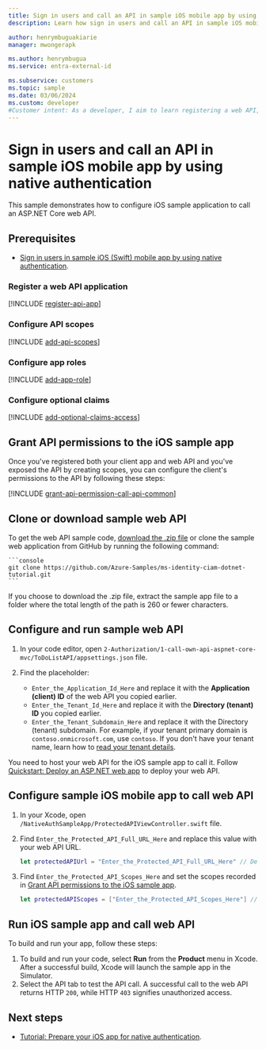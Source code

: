 ```yaml
---
title: Sign in users and call an API in sample iOS mobile app by using native authentication
description: Learn how sign in users and call an API in sample iOS mobile app by using native authentication

author: henrymbuguakiarie
manager: mwongerapk

ms.author: henrymbugua
ms.service: entra-external-id

ms.subservice: customers
ms.topic: sample
ms.date: 03/06/2024
ms.custom: developer
#Customer intent: As a developer, I aim to learn registering a web API, configuring API scopes, roles, optional claims, and calling a web API in an iOS sample app.
---
```


# Sign in users and call an API in sample iOS mobile app by using native authentication

This sample demonstrates how to configure iOS sample application to call an ASP.NET Core web API.

## Prerequisites

- [Sign in users in sample iOS (Swift) mobile app by using native authentication](how-to-run-native-authentication-sample-ios-app.md).

### Register a web API application

[!INCLUDE [register-api-app](./includes/register-app/register-api-app.md)]

### Configure API scopes

[!INCLUDE [add-api-scopes](./includes/register-app/add-api-scopes.md)]

### Configure app roles

[!INCLUDE [add-app-role](./includes/register-app/add-app-role.md)]

### Configure optional claims

[!INCLUDE [add-optional-claims-access](./includes/register-app/add-optional-claims-access.md)]

## Grant API permissions to the iOS sample app

Once you've registered both your client app and web API and you've exposed the API by creating scopes, you can configure the client's permissions to the API by following these steps:

[!INCLUDE [grant-api-permission-call-api-common](./includes/register-app/grant-api-permission-call-api-common.md)]

## Clone or download sample web API

To get the web API sample code, [download the .zip file](https://github.com/Azure-Samples/ms-identity-ciam-dotnet-tutorial/archive/refs/heads/main.zip) or clone the sample web application from GitHub by running the following command:

    ```console
    git clone https://github.com/Azure-Samples/ms-identity-ciam-dotnet-tutorial.git
    ```

If you choose to download the .zip file, extract the sample app file to a folder where the total length of the path is 260 or fewer characters.

## Configure and run sample web API

1. In your code editor, open `2-Authorization/1-call-own-api-aspnet-core-mvc/ToDoListAPI/appsettings.json` file.
1. Find the placeholder:

    - `Enter_the_Application_Id_Here` and replace it with the **Application (client) ID** of the web API you copied earlier. 
    - `Enter_the_Tenant_Id_Here` and replace it with the **Directory (tenant) ID** you copied earlier.
    - `Enter_the_Tenant_Subdomain_Here` and replace it with the Directory (tenant) subdomain. For example, if your tenant primary domain is `contoso.onmicrosoft.com`, use `contoso`. If you don't have your tenant name, learn how to [read your tenant details](how-to-create-customer-tenant-portal.md#get-the-customer-tenant-details).

You need to host your web API for the iOS sample app to call it. Follow [Quickstart: Deploy an ASP.NET web app](/azure/app-service/quickstart-dotnetcore) to deploy your web API.

## Configure sample iOS mobile app to call web API

1. In your Xcode, open `/NativeAuthSampleApp/ProtectedAPIViewController.swift` file.
1. Find `Enter_the_Protected_API_Full_URL_Here` and replace this value with your web API URL.

    ```swift
    let protectedAPIUrl = "Enter_the_Protected_API_Full_URL_Here" // Developers should set the respective URL of their web API here
    ```
    
1. Find `Enter_the_Protected_API_Scopes_Here` and set the scopes recorded in [Grant API permissions to the iOS sample app](#grant-api-permissions-to-the-ios-sample-app).

    ```swift
    let protectedAPIScopes = ["Enter_the_Protected_API_Scopes_Here"] // Developers should set the respective scopes of their web API here.For example, let protectedAPIScopes = ["api://{clientId}/{ToDoList.Read}","api://{clientId}/{ToDoList.ReadWrite}"]
    ```
    
## Run iOS sample app and call web API 
 
To build and run your app, follow these steps:
 
1. To build and run your code, select **Run** from the **Product** menu in Xcode. After a successful build, Xcode will launch the sample app in the Simulator. 
1. Select the API tab to test the API call. A successful call to the web API returns HTTP `200`, while HTTP `403` signifies unauthorized access.

## Next steps

- [Tutorial: Prepare your iOS app for native authentication](tutorial-native-authentication-prepare-ios-app.md).
